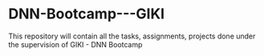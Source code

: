 # DNN-Bootcamp---GIKI
This repository will contain all the tasks, assignments, projects done under the supervision of GIKI - DNN Bootcamp
